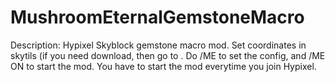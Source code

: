 # MushroomEternalGemstoneMacro

Description: Hypixel Skyblock gemstone macro mod. Set coordinates in skytils (if you need download, then go to . Do /ME to set the config, and /ME ON to start the mod. You have to start the mod everytime you join Hypixel.
